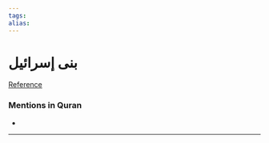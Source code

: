 ```yaml
---
tags: 
alias: 
---
```


# بنى إسرائيل

[Reference](https://corpus.quran.com/concept.jsp?id=children-of-israel)

### Mentions in Quran
- 

---

